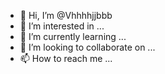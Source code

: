 - 👋 Hi, I’m @Vhhhhjjbbb
- 👀 I’m interested in ...
- 🌱 I’m currently learning ...
- 💞️ I’m looking to collaborate on ...
- 📫 How to reach me ...

<!---
Vhhhhjjbbb/Vhhhhjjbbb is a ✨ special ✨ repository because its `README.md` (this file) appears on your GitHub profile.
You can click the Preview link to take a look at your changes.
--->
